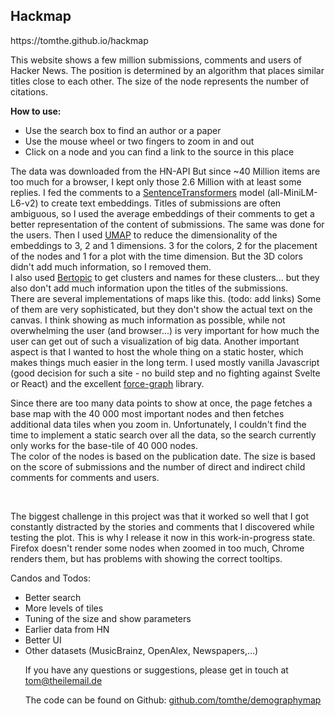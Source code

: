  <h2>Hackmap</h2>
https://tomthe.github.io/hackmap

<p>
This website shows a few million submissions, comments and users of Hacker News.
The position is determined by an algorithm that places similar titles close to each other.
The size of the node represents the number of citations.

</p>
<p>
<b>How to use:</b> 
<ul>
<li>Use the search box to find an author or a paper</li>
<li>Use the mouse wheel or two fingers to zoom in and out</li>
<li>Click on a node and you can find a link to the source in this place</li>
</ul>

</p>
<p>
The data was downloaded from the HN-API
But since ~40 Million items are too much for a browser, 
I kept only those 2.6 Million with at least some replies.
I fed the comments to a <a href="https://www.sbert.net/">SentenceTransformers</a> model (all-MiniLM-L6-v2) 
to create text embeddings. Titles of submissions are often ambiguous, so I used the average embeddings of their comments
to get a better representation of the content of submissions. The same was done for the users.
Then I used <a href="https://umap-learn.readthedocs.io/">UMAP</a> to reduce the dimensionality of the embeddings
to 3, 2 and 1 dimensions. 3 for the colors, 2 for the placement of the nodes and 1 for a plot with the time dimension.
But the 3D colors didn't add much information, so I removed them. <br/>
I also used <a href="https://maartengr.github.io/BERTopic/">Bertopic</a> to get clusters and names for these 
clusters... but they also don't add much information upon the titles of the submissions.

<br/>
There are several implementations of maps like this. (todo: add links)
Some of them are very sophisticated, but they don't show the actual text on the canvas. 
I think showing as much information as possible, while not overwhelming the user (and browser...)
is very important for how much the user can get out of such a visualization of big data.
Another important aspect is that I wanted to host the whole thing on a static hoster,
which makes things much easier in the long term.
I used mostly vanilla Javascript (good decision for such a site - no build step 
and no fighting against Svelte or React) and the excellent 
<a href="https://github.com/vasturiano/force-graph">force-graph</a> library.

Since there are too many data points to show at once, the page fetches a base map with
the 40 000 most important nodes and then fetches additional data tiles when you zoom in.
Unfortunately, I couldn't find the time to implement a static search over all the data, 
so the search currently only works for the base-tile of 40 000 nodes.
<br/>
The color of the nodes is based on the publication date. The size is based on the 
score of submissions and the number of direct and indirect child comments for comments 
and users.
<br/>


<br/>

The biggest challenge in this project was that it worked so well that I got constantly 
distracted by the stories and comments that I discovered while testing the plot.
This is why I release it now in this work-in-progress state. Firefox doesn't render some nodes 
when zoomed in too much, Chrome renders them, but has problems with showing the correct tooltips.
</p>
<p>
Candos and Todos:
<ul>
  <li>Better search</li>
  <li>More levels of tiles</li>
  <li>Tuning of the size and show parameters</li>
  <li>Earlier data from HN</li>
  <li>Better UI</li>
  <li>Other datasets (MusicBrainz, OpenAlex, Newspapers,...)</li>

</p>
If you have any questions or suggestions, please get in touch at <a href="mailto:tom@theilemail.de">tom@theilemail.de</a>
<p>The code can be found on Github: <a href="https://github.com/tomthe/hackmap">github.com/tomthe/demographymap</a>

</p>